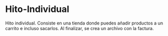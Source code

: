 # Hito-Individual
Hito individual. Consiste en una tienda donde puedes añadir productos a un carrito e incluso sacarlos. Al finalizar, se crea un archivo con la factura.
